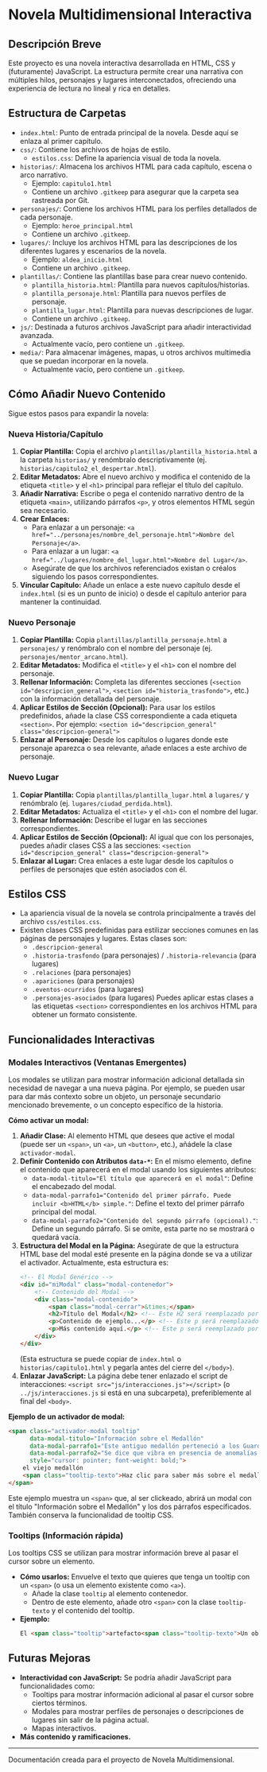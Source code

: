 # Novela Multidimensional Interactiva

## Descripción Breve

Este proyecto es una novela interactiva desarrollada en HTML, CSS y (futuramente) JavaScript. La estructura permite crear una narrativa con múltiples hilos, personajes y lugares interconectados, ofreciendo una experiencia de lectura no lineal y rica en detalles.

## Estructura de Carpetas

*   `index.html`: Punto de entrada principal de la novela. Desde aquí se enlaza al primer capítulo.
*   `css/`: Contiene los archivos de hojas de estilo.
    *   `estilos.css`: Define la apariencia visual de toda la novela.
*   `historias/`: Almacena los archivos HTML para cada capítulo, escena o arco narrativo.
    *   Ejemplo: `capitulo1.html`
    *   Contiene un archivo `.gitkeep` para asegurar que la carpeta sea rastreada por Git.
*   `personajes/`: Contiene los archivos HTML para los perfiles detallados de cada personaje.
    *   Ejemplo: `heroe_principal.html`
    *   Contiene un archivo `.gitkeep`.
*   `lugares/`: Incluye los archivos HTML para las descripciones de los diferentes lugares y escenarios de la novela.
    *   Ejemplo: `aldea_inicio.html`
    *   Contiene un archivo `.gitkeep`.
*   `plantillas/`: Contiene las plantillas base para crear nuevo contenido.
    *   `plantilla_historia.html`: Plantilla para nuevos capítulos/historias.
    *   `plantilla_personaje.html`: Plantilla para nuevos perfiles de personaje.
    *   `plantilla_lugar.html`: Plantilla para nuevas descripciones de lugar.
    *   Contiene un archivo `.gitkeep`.
*   `js/`: Destinada a futuros archivos JavaScript para añadir interactividad avanzada.
    *   Actualmente vacío, pero contiene un `.gitkeep`.
*   `media/`: Para almacenar imágenes, mapas, u otros archivos multimedia que se puedan incorporar en la novela.
    *   Actualmente vacío, pero contiene un `.gitkeep`.

## Cómo Añadir Nuevo Contenido

Sigue estos pasos para expandir la novela:

### Nueva Historia/Capítulo

1.  **Copiar Plantilla:** Copia el archivo `plantillas/plantilla_historia.html` a la carpeta `historias/` y renómbralo descriptivamente (ej. `historias/capitulo2_el_despertar.html`).
2.  **Editar Metadatos:** Abre el nuevo archivo y modifica el contenido de la etiqueta `<title>` y el `<h1>` principal para reflejar el título del capítulo.
3.  **Añadir Narrativa:** Escribe o pega el contenido narrativo dentro de la etiqueta `<main>`, utilizando párrafos `<p>`, y otros elementos HTML según sea necesario.
4.  **Crear Enlaces:**
    *   Para enlazar a un personaje: `<a href="../personajes/nombre_del_personaje.html">Nombre del Personaje</a>`.
    *   Para enlazar a un lugar: `<a href="../lugares/nombre_del_lugar.html">Nombre del Lugar</a>`.
    *   Asegúrate de que los archivos referenciados existan o créalos siguiendo los pasos correspondientes.
5.  **Vincular Capítulo:** Añade un enlace a este nuevo capítulo desde el `index.html` (si es un punto de inicio) o desde el capítulo anterior para mantener la continuidad.

### Nuevo Personaje

1.  **Copiar Plantilla:** Copia `plantillas/plantilla_personaje.html` a `personajes/` y renómbralo con el nombre del personaje (ej. `personajes/mentor_arcano.html`).
2.  **Editar Metadatos:** Modifica el `<title>` y el `<h1>` con el nombre del personaje.
3.  **Rellenar Información:** Completa las diferentes secciones (`<section id="descripcion_general">`, `<section id="historia_trasfondo">`, etc.) con la información detallada del personaje.
4.  **Aplicar Estilos de Sección (Opcional):** Para usar los estilos predefinidos, añade la clase CSS correspondiente a cada etiqueta `<section>`. Por ejemplo:
    `<section id="descripcion_general" class="descripcion-general">`
5.  **Enlazar al Personaje:** Desde los capítulos o lugares donde este personaje aparezca o sea relevante, añade enlaces a este archivo de personaje.

### Nuevo Lugar

1.  **Copiar Plantilla:** Copia `plantillas/plantilla_lugar.html` a `lugares/` y renómbralo (ej. `lugares/ciudad_perdida.html`).
2.  **Editar Metadatos:** Actualiza el `<title>` y el `<h1>` con el nombre del lugar.
3.  **Rellenar Información:** Describe el lugar en las secciones correspondientes.
4.  **Aplicar Estilos de Sección (Opcional):** Al igual que con los personajes, puedes añadir clases CSS a las secciones:
    `<section id="descripcion_general" class="descripcion-general">`
5.  **Enlazar al Lugar:** Crea enlaces a este lugar desde los capítulos o perfiles de personajes que estén asociados con él.

## Estilos CSS

*   La apariencia visual de la novela se controla principalmente a través del archivo `css/estilos.css`.
*   Existen clases CSS predefinidas para estilizar secciones comunes en las páginas de personajes y lugares. Estas clases son:
    *   `.descripcion-general`
    *   `.historia-trasfondo` (para personajes) / `.historia-relevancia` (para lugares)
    *   `.relaciones` (para personajes)
    *   `.apariciones` (para personajes)
    *   `.eventos-ocurridos` (para lugares)
    *   `.personajes-asociados` (para lugares)
    Puedes aplicar estas clases a las etiquetas `<section>` correspondientes en los archivos HTML para obtener un formato consistente.

## Funcionalidades Interactivas

### Modales Interactivos (Ventanas Emergentes)

Los modales se utilizan para mostrar información adicional detallada sin necesidad de navegar a una nueva página. Por ejemplo, se pueden usar para dar más contexto sobre un objeto, un personaje secundario mencionado brevemente, o un concepto específico de la historia.

**Cómo activar un modal:**

1.  **Añadir Clase:** Al elemento HTML que desees que active el modal (puede ser un `<span>`, un `<a>`, un `<button>`, etc.), añádele la clase `activador-modal`.
2.  **Definir Contenido con Atributos `data-*`:** En el mismo elemento, define el contenido que aparecerá en el modal usando los siguientes atributos:
    *   `data-modal-titulo="El título que aparecerá en el modal"`: Define el encabezado del modal.
    *   `data-modal-parrafo1="Contenido del primer párrafo. Puede incluir <b>HTML</b> simple."`: Define el texto del primer párrafo principal del modal.
    *   `data-modal-parrafo2="Contenido del segundo párrafo (opcional)."`: Define un segundo párrafo. Si se omite, esta parte no se mostrará o quedará vacía.
3.  **Estructura del Modal en la Página:** Asegúrate de que la estructura HTML base del modal esté presente en la página donde se va a utilizar el activador. Actualmente, esta estructura es:
    ```html
    <!-- El Modal Genérico -->
    <div id="miModal" class="modal-contenedor">
        <!-- Contenido del Modal -->
        <div class="modal-contenido">
            <span class="modal-cerrar">&times;</span>
            <h2>Título del Modal</h2> <!-- Este H2 será reemplazado por data-modal-titulo -->
            <p>Contenido de ejemplo...</p> <!-- Este p será reemplazado por data-modal-parrafo1 -->
            <p>Más contenido aquí.</p> <!-- Este p será reemplazado por data-modal-parrafo2 -->
        </div>
    </div>
    ```
    (Esta estructura se puede copiar de `index.html` o `historias/capitulo1.html` y pegarla antes del cierre del `</body>`).
4.  **Enlazar JavaScript:** La página debe tener enlazado el script de interacciones: `<script src="js/interacciones.js"></script>` (o `../js/interacciones.js` si está en una subcarpeta), preferiblemente al final del `<body>`.

**Ejemplo de un activador de modal:**

```html
<span class="activador-modal tooltip"
      data-modal-titulo="Información sobre el Medallón"
      data-modal-parrafo1="Este antiguo medallón perteneció a los Guardianes del Tiempo."
      data-modal-parrafo2="Se dice que vibra en presencia de anomalías temporales."
      style="cursor: pointer; font-weight: bold;">
    el viejo medallón
    <span class="tooltip-texto">Haz clic para saber más sobre el medallón.</span>
</span>
```
Este ejemplo muestra un `<span>` que, al ser clickeado, abrirá un modal con el título "Información sobre el Medallón" y los dos párrafos especificados. También conserva la funcionalidad de tooltip CSS.

### Tooltips (Información rápida)
Los tooltips CSS se utilizan para mostrar información breve al pasar el cursor sobre un elemento.
*   **Cómo usarlos:** Envuelve el texto que quieres que tenga un tooltip con un `<span>` (o usa un elemento existente como `<a>`).
    *   Añade la clase `tooltip` al elemento contenedor.
    *   Dentro de este elemento, añade otro `<span>` con la clase `tooltip-texto` y el contenido del tooltip.
*   **Ejemplo:**
    ```html
    El <span class="tooltip">artefacto<span class="tooltip-texto">Un objeto misterioso y antiguo.</span></span> brillaba con luz propia.
    ```

## Futuras Mejoras

*   **Interactividad con JavaScript:** Se podría añadir JavaScript para funcionalidades como:
    *   Tooltips para mostrar información adicional al pasar el cursor sobre ciertos términos.
    *   Modales para mostrar perfiles de personajes o descripciones de lugares sin salir de la página actual.
    *   Mapas interactivos.
*   **Más contenido y ramificaciones.**

---
Documentación creada para el proyecto de Novela Multidimensional.
